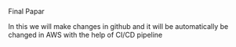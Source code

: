 Final Papar 

In this we will make changes in github and it will be automatically be changed in AWS with the help of CI/CD pipeline
